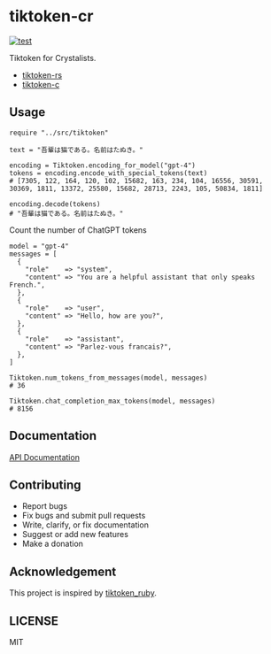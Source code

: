 # tiktoken-cr

[![test](https://github.com/kojix2/tiktoken-cr/actions/workflows/test.yml/badge.svg)](https://github.com/kojix2/tiktoken-cr/actions/workflows/test.yml)

Tiktoken for Crystalists.

- [tiktoken-rs](https://github.com/zurawiki/tiktoken-rs)
- [tiktoken-c](https://github.com/kojix2/tiktoken-c)

## Usage

```crystal
require "../src/tiktoken"

text = "吾輩は猫である。名前はたぬき。"

encoding = Tiktoken.encoding_for_model("gpt-4")
tokens = encoding.encode_with_special_tokens(text)
# [7305, 122, 164, 120, 102, 15682, 163, 234, 104, 16556, 30591, 30369, 1811, 13372, 25580, 15682, 28713, 2243, 105, 50834, 1811]

encoding.decode(tokens)
# "吾輩は猫である。名前はたぬき。"
```

Count the number of ChatGPT tokens

```crystal
model = "gpt-4"
messages = [
  {
    "role"    => "system",
    "content" => "You are a helpful assistant that only speaks French.",
  },
  {
    "role"    => "user",
    "content" => "Hello, how are you?",
  },
  {
    "role"    => "assistant",
    "content" => "Parlez-vous francais?",
  },
]

Tiktoken.num_tokens_from_messages(model, messages)
# 36

Tiktoken.chat_completion_max_tokens(model, messages)
# 8156
```

## Documentation

[API Documentation](https://kojix2.github.io/tiktoken-cr/)

## Contributing

- Report bugs
- Fix bugs and submit pull requests
- Write, clarify, or fix documentation
- Suggest or add new features
- Make a donation

## Acknowledgement

This project is inspired by [tiktoken_ruby](https://github.com/IAPark/tiktoken_ruby).
## LICENSE

MIT

